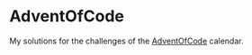 # AdventOfCode
My solutions for the challenges of the
[AdventOfCode](https://adventofcode.com/) calendar.
